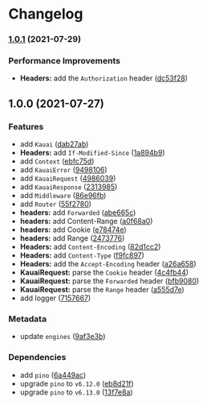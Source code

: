 # Changelog

### [1.0.1](https://github.com/b2broker/kauai/compare/v1.0.0...v1.0.1) (2021-07-29)

### Performance Improvements

- **Headers:** add the `Authorization` header ([dc53f28](https://github.com/b2broker/kauai/commit/dc53f28a5bd7267f8eca3cdf640993afb5c34a45))

## 1.0.0 (2021-07-27)

### Features

- add `Kauai` ([dab27ab](https://github.com/b2broker/kauai/commit/dab27ab82e5995b2a062b69d4d1308abc48c9e28))
- **Headers:** add `If-Modified-Since` ([1a894b9](https://github.com/b2broker/kauai/commit/1a894b99806eb37ba21400aaa5fcbff49022425b))
- add `Context` ([ebfc75d](https://github.com/b2broker/kauai/commit/ebfc75da9037280b9f3ebfbb8c301fe5f6ddf30f))
- add `KauaiError` ([9498106](https://github.com/b2broker/kauai/commit/949810618e9f96b178376a8604d9c4e146d0a701))
- add `KauaiRequest` ([4986039](https://github.com/b2broker/kauai/commit/4986039f9050e3c2619a6ee73781958a457e8f3b))
- add `KauaiResponse` ([2313985](https://github.com/b2broker/kauai/commit/23139857603b301d40a4bb3502b4245384d127b0))
- add `Middleware` ([86e96fb](https://github.com/b2broker/kauai/commit/86e96fb548ce68de8294626eaf0f4ffbdfa7ab82))
- add `Router` ([55f2780](https://github.com/b2broker/kauai/commit/55f27806fdb7499b5174f8f44303aa4f31f00a97))
- **headers:** add `Forwarded` ([abe665c](https://github.com/b2broker/kauai/commit/abe665cdf00d0ad1957d6682e4e1dd824ddf0d02))
- **headers:** add Content-Range ([a0f68a0](https://github.com/b2broker/kauai/commit/a0f68a0d8621690229be04389ad6d921ce529fca))
- **headers:** add Cookie ([e78474e](https://github.com/b2broker/kauai/commit/e78474ef61dbdf62255a3b03f767d9c27542a110))
- **headers:** add Range ([2473776](https://github.com/b2broker/kauai/commit/247377654c233ce78f32437ffd91f646124439a0))
- **Headers:** add `Content-Encoding` ([82d1cc2](https://github.com/b2broker/kauai/commit/82d1cc25aa43cdeb1e1da288002923768a632ed4))
- **Headers:** add `Content-Type` ([f9fc897](https://github.com/b2broker/kauai/commit/f9fc8974c9d76eb09005169462edd8f7b3892bf9))
- **Headers:** add the `Accept-Encoding` header ([a26a658](https://github.com/b2broker/kauai/commit/a26a6589cc1d3dd504fc395ec8d905256d49c07f))
- **KauaiRequest:** parse the `Cookie` header ([4c4fb44](https://github.com/b2broker/kauai/commit/4c4fb4427555e1c311570d214ee9cbd81555582e))
- **KauaiRequest:** parse the `Forwarded` header ([bfb9080](https://github.com/b2broker/kauai/commit/bfb908069147a6b76d1fa565a3a0981e6b90d176))
- **KauaiRequest:** parse the `Range` header ([a555d7e](https://github.com/b2broker/kauai/commit/a555d7ebbecb81a6dc55ef117658a7f257f74e5a))
- add logger ([7157667](https://github.com/b2broker/kauai/commit/7157667f7506c2b6f393454294c5edbbf382e7d0))

### Metadata

- update `engines` ([9af3e3b](https://github.com/b2broker/kauai/commit/9af3e3b48f221d4b3811506620903e2f3f11751c))

### Dependencies

- add `pino` ([6a449ac](https://github.com/b2broker/kauai/commit/6a449ac25e64be022752ea4b7b5c9cdef91cb631))
- upgrade `pino` to `v6.12.0` ([eb8d21f](https://github.com/b2broker/kauai/commit/eb8d21f49a8367fdeee2f87a3613c98935750629))
- upgrade `pino` to `v6.13.0` ([13f7e8a](https://github.com/b2broker/kauai/commit/13f7e8a92d4445db662dd7c2250dffacd845394a))
